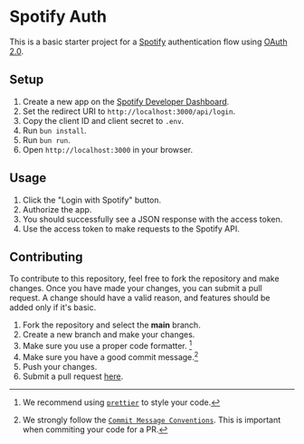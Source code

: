 # Spotify Auth

This is a basic starter project for a [Spotify](https://www.spotify.com/) authentication flow using [OAuth 2.0](https://oauth.net/2/).

## Setup

1. Create a new app on the [Spotify Developer Dashboard](https://developer.spotify.com/dashboard/applications).
2. Set the redirect URI to `http://localhost:3000/api/login`.
3. Copy the client ID and client secret to `.env`.
4. Run `bun install`.
5. Run `bun run`.
6. Open `http://localhost:3000` in your browser.

## Usage

1. Click the "Login with Spotify" button.
2. Authorize the app.
3. You should successfully see a JSON response with the access token.
4. Use the access token to make requests to the Spotify API.

## Contributing

To contribute to this repository, feel free to fork the repository and make changes. Once you have made your changes, you can submit a pull request.
A change should have a valid reason, and features should be added only if it's basic.

1. Fork the repository and select the **main** branch.
2. Create a new branch and make your changes.
3. Make sure you use a proper code formatter. [^lint]
4. Make sure you have a good commit message.[^commit]
5. Push your changes.
6. Submit a pull request [here][pr].
<!-- References -->

[^lint]: We recommend using [`prettier`] to style your code.
[^commit]: We strongly follow the [`Commit Message Conventions`]. This is important when commiting your code for a PR.

[`prettier`]: https://prettier.io/
[`commit message conventions`]: https://conventionalcommits.org/en/v1.0.0/
[pr]: https://github.com/EvolutionX-10/spotify-auth/pulls
